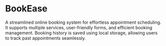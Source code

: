 # BookEase
A streamlined online booking system for effortless appointment scheduling. It supports multiple services, user-friendly forms, and efficient booking management. Booking history is saved using local storage, allowing users to track past appointments seamlessly.
